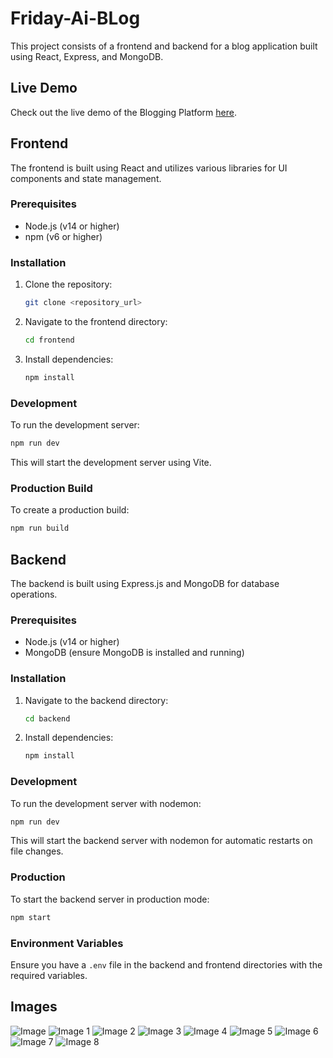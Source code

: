 # Friday-Ai-BLog

This project consists of a frontend and backend for a blog application built using React, Express, and MongoDB.

## Live Demo

Check out the live demo of the Blogging Platform [here](https://friday-ai-blog.vercel.app/).


## Frontend

The frontend is built using React and utilizes various libraries for UI components and state management.

### Prerequisites

- Node.js (v14 or higher)
- npm (v6 or higher)

### Installation

1. Clone the repository:
   ```bash
   git clone <repository_url>
   ```

2. Navigate to the frontend directory:
   ```bash
   cd frontend
   ```

3. Install dependencies:
   ```bash
   npm install
   ```

### Development

To run the development server:
```bash
npm run dev
```

This will start the development server using Vite.

### Production Build

To create a production build:
```bash
npm run build
```

## Backend

The backend is built using Express.js and MongoDB for database operations.

### Prerequisites

- Node.js (v14 or higher)
- MongoDB (ensure MongoDB is installed and running)

### Installation

1. Navigate to the backend directory:
   ```bash
   cd backend
   ```

2. Install dependencies:
   ```bash
   npm install
   ```

### Development

To run the development server with nodemon:
```bash
npm run dev
```

This will start the backend server with nodemon for automatic restarts on file changes.

### Production

To start the backend server in production mode:
```bash
npm start
```

### Environment Variables

Ensure you have a `.env` file in the backend and frontend directories with the required variables.

## Images

![Image ](images/image.png)
![Image 1](images/image1.png)
![Image 2](images/image2.png)
![Image 3](images/image3.png)
![Image 4](images/image4.png)
![Image 5](images/image5.png)
![Image 6](images/image6.png)
![Image 7](images/image7.png)
![Image 8](images/image8.png)

